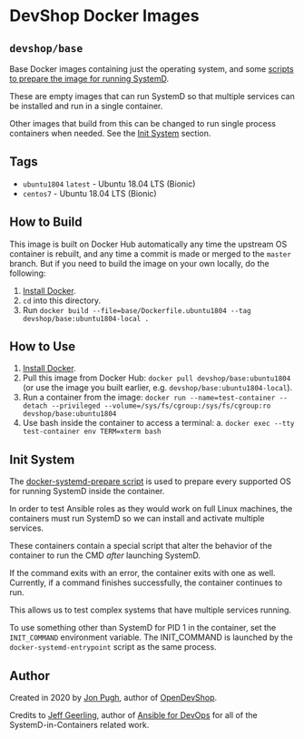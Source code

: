 # DevShop Docker Images

## `devshop/base` 

Base Docker images containing just the operating system, and some [scripts to 
prepare the image for running SystemD](../bin/docker-systemd-prepare).

These are empty images that can run SystemD so that multiple services can be 
installed and run in a single container.

Other images that build from this can be changed to run single process 
containers when needed. See the [Init System](#init-system) section.

## Tags

- `ubuntu1804` `latest` - Ubuntu 18.04 LTS (Bionic)
- `centos7` - Ubuntu 18.04 LTS (Bionic)
 
## How to Build

This image is built on Docker Hub automatically any time the upstream OS container is rebuilt, and any time a commit is made or merged to the `master` branch. But if you need to build the image on your own locally, do the following:

  1. [Install Docker](https://docs.docker.com/install/).
  2. `cd` into this directory.
  3. Run `docker build --file=base/Dockerfile.ubuntu1804 --tag devshop/base:ubuntu1804-local .`

## How to Use

  1. [Install Docker](https://docs.docker.com/engine/installation/).
  2. Pull this image from Docker Hub: `docker pull devshop/base:ubuntu1804` (or use the image you built earlier, e.g. `devshop/base:ubuntu1804-local`).
  3. Run a container from the image: `docker run --name=test-container --detach --privileged --volume=/sys/fs/cgroup:/sys/fs/cgroup:ro devshop/base:ubuntu1804` 
  4. Use bash inside the container to access a terminal:
    a. `docker exec --tty test-container env TERM=xterm bash`

## Init System

The [docker-systemd-prepare script](../bin/docker-systemd-prepare) is used 
to prepare every supported OS for running SystemD inside the container.

In order to test Ansible roles as they would work on full Linux machines, the
containers must run SystemD so we can install and activate multiple services.

These containers contain a special script that alter the behavior of the container
to run the CMD *after* launching SystemD.

If the command exits with an error, the container exits with one as well. Currently, if a command finishes successfully, the container continues to run.

This allows us to test complex systems that have multiple services running.

To use something other than SystemD for PID 1 in the container, set the
`INIT_COMMAND` environment variable. The INIT_COMMAND is launched by the 
`docker-systemd-entrypoint` script as the same process.

## Author

Created in 2020 by [Jon Pugh](https://www.github.com/jonpugh/), author of [OpenDevShop](https://getdevshop.com/).

Credits to [Jeff Geerling](https://www.jeffgeerling.com/), author of [Ansible for DevOps](https://www.ansiblefordevops.com/) for all of the SystemD-in-Containers related work.
